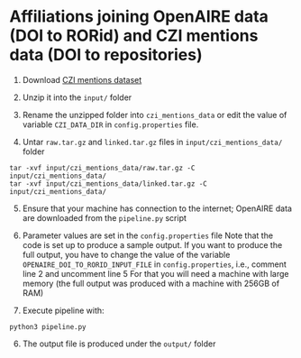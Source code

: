 # Affiliations joining OpenAIRE data (DOI to RORid) and CZI mentions data (DOI to repositories)

1. Download [CZI mentions dataset](https://datadryad.org/stash/dataset/doi:10.5061/dryad.6wwpzgn2c)

2. Unzip it into the `input/` folder

3. Rename the unzipped folder into `czi_mentions_data` or edit the value of variable `CZI_DATA_DIR` in `config.properties` file.

4. Untar `raw.tar.gz` and `linked.tar.gz` files in `input/czi_mentions_data/` folder

```
tar -xvf input/czi_mentions_data/raw.tar.gz -C input/czi_mentions_data/
tar -xvf input/czi_mentions_data/linked.tar.gz -C input/czi_mentions_data/
```

5. Ensure that your machine has connection to the internet; OpenAIRE data are downloaded from the `pipeline.py` script

6. Parameter values are set in the `config.properties` file
Note that the code is set up to produce a sample output. 
If you want to produce the full output, you have to change the value of the variable `OPENAIRE_DOI_TO_RORID_INPUT_FILE` in `config.properties`, i.e., comment line 2 and uncomment line 5
For that you will need a machine with large memory (the full output was produced with a machine with 256GB of RAM)

5. Execute pipeline with:

```
python3 pipeline.py
```

6. The output file is produced under the `output/` folder

